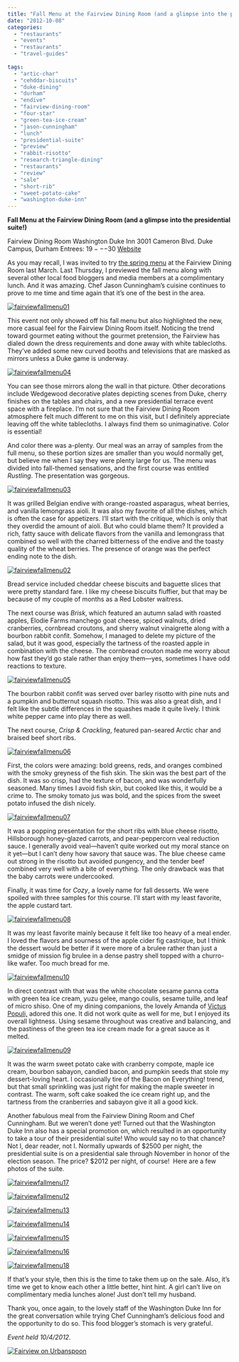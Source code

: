 ```yaml
---
title: "Fall Menu at the Fairview Dining Room (and a glimpse into the presidential suite!)"
date: "2012-10-08"
categories:
  - "restaurants"
  - "events"
  - "restaurants"
  - "travel-guides"
  
tags:
  - "artic-char"
  - "cehddar-biscuits"
  - "duke-dining"
  - "durham"
  - "endive"
  - "fairview-dining-room"
  - "four-star"
  - "green-tea-ice-cream"
  - "jason-cunningham"
  - "lunch"
  - "presidential-suite"
  - "preview"
  - "rabbit-risotto"
  - "research-triangle-dining"
  - "restaurants"
  - "review"
  - "sale"
  - "short-rib"
  - "sweet-potato-cake"
  - "washington-duke-inn"
---
```


**Fall Menu at the Fairview Dining Room (and a glimpse into the presidential suite!)**

Fairview Dining Room Washington Duke Inn 3001 Cameron Blvd. Duke Campus, Durham Entrees: $19---$30 [Website](http://www.washingtondukeinn.com/Dining/fairview.asp)

As you may recall, I was invited to try [the spring menu](http://www.thegourmez.com/2012/04/spring-menu-at-the-fairview-dining-room-durham/) at the Fairview Dining Room last March. Last Thursday, I previewed the fall menu along with several other local food bloggers and media members at a complimentary lunch. And it was amazing. Chef Jason Cunningham’s cuisine continues to prove to me time and time again that it’s one of the best in the area.




<div class="caption">

[![](http://s3.amazonaws.com/thegourmez-wpmedia/2012/10/fairviewfallmenu01.jpg "fairviewfallmenu01")](http://s3.amazonaws.com/thegourmez-wpmedia/2012/10/fairviewfallmenu01.jpg)</div>


This event not only showed off his fall menu but also highlighted the new, more casual feel for the Fairview Dining Room itself. Noticing the trend toward gourmet eating without the gourmet pretension, the Fairview has dialed down the dress requirements and done away with white tablecloths. They’ve added some new curved booths and televisions that are masked as mirrors unless a Duke game is underway.




<div class="caption">

[![](http://s3.amazonaws.com/thegourmez-wpmedia/2012/10/fairviewfallmenu04.jpg "fairviewfallmenu04")](http://s3.amazonaws.com/thegourmez-wpmedia/2012/10/fairviewfallmenu04.jpg)</div>


You can see those mirrors along the wall in that picture. Other decorations include Wedgewood decorative plates depicting scenes from Duke, cherry finishes on the tables and chairs, and a new presidential terrace event space with a fireplace. I’m not sure that the Fairview Dining Room atmosphere felt much different to me on this visit, but I definitely appreciate leaving off the white tablecloths. I always find them so unimaginative. Color is essential!

And color there was a-plenty. Our meal was an array of samples from the full menu, so these portion sizes are smaller than you would normally get, but believe me when I say they were plenty large for us. The menu was divided into fall-themed sensations, and the first course was entitled _Rustling_. The presentation was gorgeous.

[![](http://s3.amazonaws.com/thegourmez-wpmedia/2012/10/fairviewfallmenu03.jpg "fairviewfallmenu03")](http://s3.amazonaws.com/thegourmez-wpmedia/2012/10/fairviewfallmenu03.jpg)

It was grilled Belgian endive with orange-roasted asparagus, wheat berries, and vanilla lemongrass aioli. It was also my favorite of all the dishes, which is often the case for appetizers. I’ll start with the critique, which is only that they overdid the amount of aioli. But who could blame them? It provided a rich, fatty sauce with delicate flavors from the vanilla and lemongrass that combined so well with the charred bitterness of the endive and the toasty quality of the wheat berries. The presence of orange was the perfect ending note to the dish.

[![](http://s3.amazonaws.com/thegourmez-wpmedia/2012/10/fairviewfallmenu02.jpg "fairviewfallmenu02")](http://s3.amazonaws.com/thegourmez-wpmedia/2012/10/fairviewfallmenu02.jpg)

Bread service included cheddar cheese biscuits and baguette slices that were pretty standard fare. I like my cheese biscuits fluffier, but that may be because of my couple of months as a Red Lobster waitress.

The next course was _Brisk_, which featured an autumn salad with roasted apples, Elodie Farms manchego goat cheese, spiced walnuts, dried cranberries, cornbread croutons, and sherry walnut vinaigrette along with a bourbon rabbit confit. Somehow, I managed to delete my picture of the salad, but it was good, especially the tartness of the roasted apple in combination with the cheese. The cornbread crouton made me worry about how fast they’d go stale rather than enjoy them—yes, sometimes I have odd reactions to texture.

[![](http://s3.amazonaws.com/thegourmez-wpmedia/2012/10/fairviewfallmenu05.jpg "fairviewfallmenu05")](http://s3.amazonaws.com/thegourmez-wpmedia/2012/10/fairviewfallmenu05.jpg)

The bourbon rabbit confit was served over barley risotto with pine nuts and a pumpkin and butternut squash risotto. This was also a great dish, and I felt like the subtle differences in the squashes made it quite lively. I think white pepper came into play there as well.

The next course, _Crisp & Crackling_, featured pan-seared Arctic char and braised beef short ribs.

[![](http://s3.amazonaws.com/thegourmez-wpmedia/2012/10/fairviewfallmenu06.jpg "fairviewfallmenu06")](http://s3.amazonaws.com/thegourmez-wpmedia/2012/10/fairviewfallmenu06.jpg)

First, the colors were amazing: bold greens, reds, and oranges combined with the smoky greyness of the fish skin. The skin was the best part of the dish. It was so crisp, had the texture of bacon, and was wonderfully seasoned. Many times I avoid fish skin, but cooked like this, it would be a crime to. The smoky tomato jus was bold, and the spices from the sweet potato infused the dish nicely.

[![](http://s3.amazonaws.com/thegourmez-wpmedia/2012/10/fairviewfallmenu07.jpg "fairviewfallmenu07")](http://s3.amazonaws.com/thegourmez-wpmedia/2012/10/fairviewfallmenu07.jpg)

It was a popping presentation for the short ribs with blue cheese risotto, Hillsborough honey-glazed carrots, and pear-peppercorn veal reduction sauce. I generally avoid veal—haven’t quite worked out my moral stance on it yet—but I can’t deny how savory that sauce was. The blue cheese came out strong in the risotto but avoided pungency, and the tender beef combined very well with a bite of everything. The only drawback was that the baby carrots were undercooked.

Finally, it was time for _Cozy_, a lovely name for fall desserts. We were spoiled with three samples for this course. I’ll start with my least favorite, the apple custard tart.

[![](http://s3.amazonaws.com/thegourmez-wpmedia/2012/10/fairviewfallmenu08.jpg "fairviewfallmenu08")](http://s3.amazonaws.com/thegourmez-wpmedia/2012/10/fairviewfallmenu08.jpg)

It was my least favorite mainly because it felt like too heavy of a meal ender. I loved the flavors and sourness of the apple cider fig castrique, but I think the dessert would be better if it were more of a brulee rather than just a smidge of mission fig brulee in a dense pastry shell topped with a churro-like wafer. Too much bread for me.

[![](http://s3.amazonaws.com/thegourmez-wpmedia/2012/10/fairviewfallmenu10.jpg "fairviewfallmenu10")](http://s3.amazonaws.com/thegourmez-wpmedia/2012/10/fairviewfallmenu10.jpg)

In direct contrast with that was the white chocolate sesame panna cotta with green tea ice cream, yuzu gelee, mango coulis, sesame tuille, and leaf of micro shiso. One of my dining companions, the lovely Amanda of [Victus Populi,](http://victuspopuli.com/) adored this one. It did not work quite as well for me, but I enjoyed its overall lightness. Using sesame throughout was creative and balancing, and the pastiness of the green tea ice cream made for a great sauce as it melted.

[![](http://s3.amazonaws.com/thegourmez-wpmedia/2012/10/fairviewfallmenu09.jpg "fairviewfallmenu09")](http://s3.amazonaws.com/thegourmez-wpmedia/2012/10/fairviewfallmenu09.jpg)

It was the warm sweet potato cake with cranberry compote, maple ice cream, bourbon sabayon, candied bacon, and pumpkin seeds that stole my dessert-loving heart. I occasionally tire of the Bacon on Everything! trend, but that small sprinkling was just right for making the maple sweeter in contrast. The warm, soft cake soaked the ice cream right up, and the tartness from the cranberries and sabayon give it all a good kick.

Another fabulous meal from the Fairview Dining Room and Chef Cunningham. But we weren’t done yet! Turned out that the Washington Duke Inn also has a special promotion on, which resulted in an opportunity to take a tour of their presidential suite! Who would say no to that chance? Not I, dear reader, not I. Normally upwards of $2500 per night, the presidential suite is on a presidential sale through November in honor of the election season. The price? $2012 per night, of course!  Here are a few photos of the suite.




<div class="caption">

[![](http://s3.amazonaws.com/thegourmez-wpmedia/2012/10/fairviewfallmenu17.jpg "fairviewfallmenu17")](http://s3.amazonaws.com/thegourmez-wpmedia/2012/10/fairviewfallmenu17.jpg)</div>





<div class="caption">

[![](http://s3.amazonaws.com/thegourmez-wpmedia/2012/10/fairviewfallmenu12.jpg "fairviewfallmenu12")](http://s3.amazonaws.com/thegourmez-wpmedia/2012/10/fairviewfallmenu12.jpg)</div>





<div class="caption">

[![](http://s3.amazonaws.com/thegourmez-wpmedia/2012/10/fairviewfallmenu13.jpg "fairviewfallmenu13")](http://s3.amazonaws.com/thegourmez-wpmedia/2012/10/fairviewfallmenu13.jpg)</div>





<div class="caption">

[![](http://s3.amazonaws.com/thegourmez-wpmedia/2012/10/fairviewfallmenu14.jpg "fairviewfallmenu14")](http://s3.amazonaws.com/thegourmez-wpmedia/2012/10/fairviewfallmenu14.jpg)</div>





<div class="caption">

[![](http://s3.amazonaws.com/thegourmez-wpmedia/2012/10/fairviewfallmenu15.jpg "fairviewfallmenu15")](http://s3.amazonaws.com/thegourmez-wpmedia/2012/10/fairviewfallmenu15.jpg)</div>





<div class="caption">

[![](http://s3.amazonaws.com/thegourmez-wpmedia/2012/10/fairviewfallmenu16.jpg "fairviewfallmenu16")](http://s3.amazonaws.com/thegourmez-wpmedia/2012/10/fairviewfallmenu16.jpg)</div>





<div class="caption">

[![](http://s3.amazonaws.com/thegourmez-wpmedia/2012/10/fairviewfallmenu18.jpg "fairviewfallmenu18")](http://s3.amazonaws.com/thegourmez-wpmedia/2012/10/fairviewfallmenu18.jpg)</div>


If that’s your style, then this is the time to take them up on the sale. Also, it’s time we get to know each other a little better, hint hint. A girl can’t live on complimentary media lunches alone! Just don’t tell my husband.

Thank you, once again, to the lovely staff of the Washington Duke Inn for the great conversation while trying Chef Cunningham’s delicious food and the opportunity to do so. This food blogger’s stomach is very grateful.

_Event held 10/4/2012._

[![Fairview on Urbanspoon](http://www.urbanspoon.com/b/link/290808/minilink.gif)](http://www.urbanspoon.com/r/25/290808/restaurant/Duke/Fairview-Durham)
